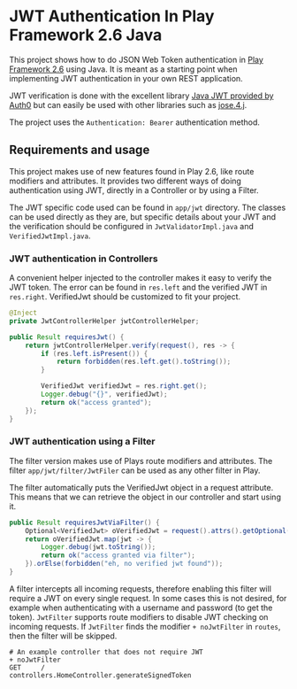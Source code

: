 # JWT Authentication In Play Framework 2.6 Java

This project shows how to do JSON Web Token authentication in 
[Play Framework 2.6](https://www.playframework.com) using Java. It is meant as a starting point
when implementing JWT authentication in your own REST application.

JWT verification is done with the excellent library 
[Java JWT provided by Auth0](https://github.com/auth0/java-jwt) but can easily be used with other 
libraries such as [jose.4.j](https://bitbucket.org/b_c/jose4j/wiki/Home).

The project uses the `Authentication: Bearer` authentication method.

## Requirements and usage

This project makes use of new features found in Play 2.6, like route modifiers and attributes. It
provides two different ways of doing authentication using JWT, directly in a Controller or by using a 
Filter.

The JWT specific code used can be found in `app/jwt` directory. The classes can be used directly as
they are, but specific details about your JWT and the verification should be configured in 
`JwtValidatorImpl.java` and `VerifiedJwtImpl.java`.

### JWT authentication in Controllers

A convenient helper injected to the controller makes it easy to verify the JWT token. The error
can be found in `res.left` and the verified JWT in `res.right`. VerifiedJwt should be customized 
to fit your project.

````java
@Inject
private JwtControllerHelper jwtControllerHelper;

public Result requiresJwt() {
    return jwtControllerHelper.verify(request(), res -> {
        if (res.left.isPresent()) {
            return forbidden(res.left.get().toString());
        }

        VerifiedJwt verifiedJwt = res.right.get();
        Logger.debug("{}", verifiedJwt);
        return ok("access granted");
    });
}
````

### JWT authentication using a Filter

The filter version makes use of Plays route modifiers and attributes. The filter `app/jwt/filter/JwtFiler` 
can be used as any other filter in Play. 

The filter automatically puts the VerifiedJwt object in a request attribute. This means that we 
can retrieve the object in our controller and start using it.

````java
public Result requiresJwtViaFilter() {
    Optional<VerifiedJwt> oVerifiedJwt = request().attrs().getOptional(Attrs.VERIFIED_JWT);
    return oVerifiedJwt.map(jwt -> {
        Logger.debug(jwt.toString());
        return ok("access granted via filter");
    }).orElse(forbidden("eh, no verified jwt found"));
}
````

A filter intercepts all incoming requests, therefore enabling this filter will require 
a JWT on every single request. In some cases this is not desired, for example when authenticating with 
a username and password (to get the token). 
`JwtFilter` supports route modifiers to disable JWT checking on incoming requests. If 
`JwtFilter` finds the modifier `+ noJwtFilter` in `routes`, then the filter will be skipped.

````text
# An example controller that does not require JWT
+ noJwtFilter
GET     /                           controllers.HomeController.generateSignedToken
````